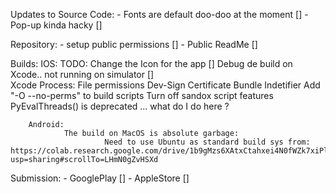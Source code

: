 Updates to Source Code: 
        - Fonts are default doo-doo at the moment []
        - Pop-up kinda hacky []

Repository:
        - setup public permissions []
        - Public ReadMe []

Builds: 
        IOS:
                TODO: 
                        Change the Icon for the app []
                        Debug de build on Xcode.. not running on simulator []        
                Xcode Process: 
                        File permissions 
                        Dev-Sign Certificate 
                        Bundle Indetifier 
                        Add "-O --no-perms" to build scripts 
                        Turn off sandox script features
                        PyEvalThreads() is deprecated ... what do I do here ? 

        Android:
                The build on MacOS is absolute garbage: 
                         Need to use Ubuntu as standard build sys from: https://colab.research.google.com/drive/1b9gMzs6XAtxCtahxei4N0fWZk7xiPlVw?usp=sharing#scrollTo=LHmN0gZvHSXd



Submission:
    - GooglePlay []
    - AppleStore []